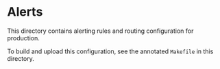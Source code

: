 # Alerts

This directory contains alerting rules and routing configuration for production.

To build and upload this configuration, see the annotated `Makefile` in this directory.
